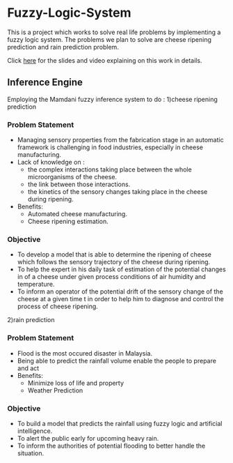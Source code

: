 # Fuzzy-Logic-System

This is a project which works to solve real life problems by implementing a fuzzy logic system. The problems we plan to solve are cheese ripening prediction and rain prediction problem.

Click [here](https://drive.google.com/drive/folders/1u1ACc2EpO4phkqlqkoJ9HUKGuGgNEx-5?usp=sharing) for the slides and video explaining on this work in details.

## Inference Engine 
Employing the Mamdani fuzzy inference system to do : 
1)cheese ripening prediction
### Problem Statement
- Managing sensory properties from the fabrication stage in an automatic framework is challenging in food industries, especially in cheese manufacturing.
- Lack of knowledge on :
   - the complex interactions taking place between the whole microorganisms of the cheese.
   - the link between those interactions.
   - the kinetics of the sensory changes taking place in the cheese during ripening.
- Benefits:
   - Automated cheese manufacturing.
   - Cheese ripening estimation.


### Objective 
- To develop a model that is able to determine the ripening of cheese which follows the sensory trajectory of the cheese during ripening. 
- To help the expert in his daily task of estimation of the potential changes in of a cheese under given process conditions of air humidity and temperature.
- To inform an operator of the potential drift of the sensory change of the cheese at a given time t in order to help him to diagnose and control the process of cheese ripening.

2)rain prediction
### Problem Statement
- Flood is the most occured disaster in Malaysia.
- Being able to predict the rainfall volume enable the people to prepare and act
- Benefits:
   - Minimize loss of life and property
   - Weather Prediction

### Objective 
- To build a model that predicts the rainfall using fuzzy logic and artificial intelligence.
- To alert the public early for upcoming heavy rain.
- To inform the authorities of potential flooding to better handle the situation. 
